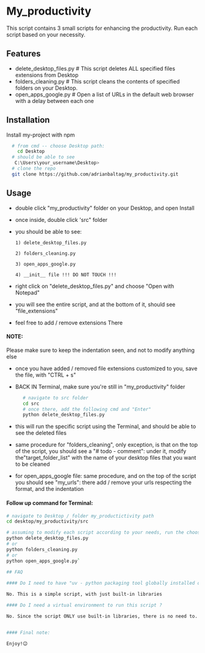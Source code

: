 
# My_productivity

This script contains 3 small scripts for enhancing the productivity.
Run each script based on your necessity.
    
   




## Features

- delete_desktop_files.py  # This script deletes ALL specified files extensions from Desktop
- folders_cleaning.py  # This script cleans the contents of specified folders on your Desktop.
- open_apps_google.py # Open a list of URLs in the default web browser with a delay between each one


## Installation

Install my-project with npm

```bash
  # from cmd -- choose Desktop path:
    cd Desktop
  # should be able to see
   C:\Users\your_username\Desktop>
  # clone the repo
  git clone https://github.com/adrianbaltag/my_productivity.git
```
    

## Usage

- double click "my_productivity" folder on your Desktop, and open Install
- once inside, double click 'src" folder
- you should be able to see:

      1) delete_desktop_files.py
  
      2) folders_cleaning.py

      3) open_apps_google.py

      4) __init__ file !!! DO NOT TOUCH !!!

- right click on "delete_desktop_files.py" and choose "Open with Notepad"
- you will see the entire script, and at the bottom of it, should see "file_extensions"
- feel free to add / remove extensions There

#### NOTE:

Please make sure to keep the indentation seen, and not to modify anything else


- once you have added / removed file extensions customized to you, save the file, with "CTRL + s"

- BACK IN Terminal, make sure you're still in "my_productivity" folder

```bash
      # navigate to src folder
      cd src   
      # once there, add the following cmd and "Enter"
      python delete_desktop_files.py
```

- this will run the specific script using the Terminal, and should be able to see the deleted files

- same procedure for "folders_cleaning", only exception, is that on the top of the script, you should see a "# todo - comment": under it, modify the"target_folder_list" with the name of your desktop files that you want to be cleaned

- for open_apps_google file: same procedure, and on the top of the script you should see "my_urls": there add / remove your urls respecting the format, and the indentation


#### Follow up command for Terminal:

```bash
# navigate to Desktop / folder my_productictivity path
cd desktop/my_productivity/src

# assuming to modify each script according to your needs, run the choosed script
python delete_desktop_files.py
# or
python folders_cleaning.py
# or
python open_apps_google.py`
    
## FAQ

#### Do I need to have "uv - python packaging tool globally installed on my system?

No. This is a simple script, with just built-in libraries

#### Do I need a virtual environment to run this script ?

No. Since the script ONLY use built-in libraries, there is no need to.


#### Final note:

Enjoy!😉
    